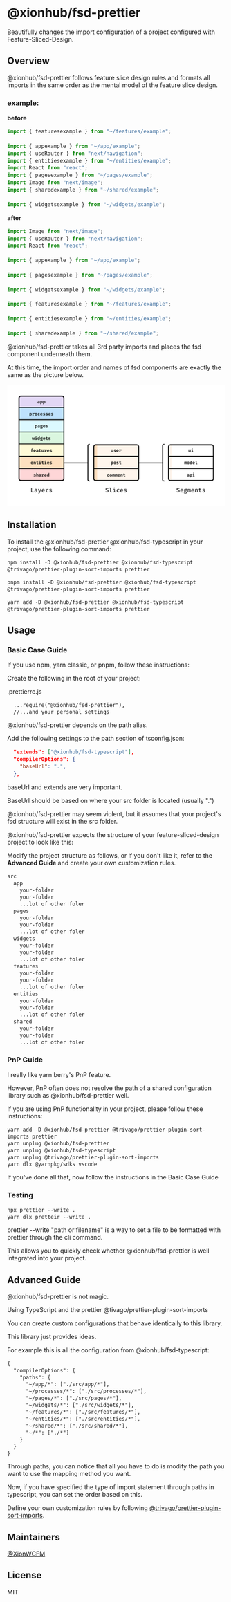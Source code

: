 # @xionhub/fsd-prettier

Beautifully changes the import configuration of a project configured with Feature-Sliced-Design.

## Overview

@xionhub/fsd-prettier follows feature slice design rules and formats all imports in the same order as the mental model of the feature slice design.

### **example:**

**before**

```ts
import { featuresexample } from "~/features/example";

import { appexample } from "~/app/example";
import { useRouter } from "next/navigation";
import { entitiesexample } from "~/entities/example";
import React from "react";
import { pagesexample } from "~/pages/example";
import Image from "next/image";
import { sharedexample } from "~/shared/example";

import { widgetsexample } from "~/widgets/example";
```

**after**

```ts
import Image from "next/image";
import { useRouter } from "next/navigation";
import React from "react";

import { appexample } from "~/app/example";

import { pagesexample } from "~/pages/example";

import { widgetsexample } from "~/widgets/example";

import { featuresexample } from "~/features/example";

import { entitiesexample } from "~/entities/example";

import { sharedexample } from "~/shared/example";
```

@xionhub/fsd-prettier takes all 3rd party imports and places the fsd component underneath them.

At this time, the import order and names of fsd components are exactly the same as the picture below.

![feature-sliced-design](./docs/images/feature-sliced-design.jpg)

## Installation

To install the @xionhub/fsd-prettier @xionhub/fsd-typescript in your project, use the following command:

```
npm install -D @xionhub/fsd-prettier @xionhub/fsd-typescript @trivago/prettier-plugin-sort-imports prettier
```

```
pnpm install -D @xionhub/fsd-prettier @xionhub/fsd-typescript @trivago/prettier-plugin-sort-imports prettier
```

```
yarn add -D @xionhub/fsd-prettier @xionhub/fsd-typescript @trivago/prettier-plugin-sort-imports prettier
```

## Usage

### Basic Case Guide

If you use npm, yarn classic, or pnpm, follow these instructions:

Create the following in the root of your project:

.prettierrc.js

```
  ...require("@xionhub/fsd-prettier"),
  //...and your personal settings
```

@xionhub/fsd-prettier depends on the path alias.

Add the following settings to the path section of tsconfig.json:

```json
  "extends": ["@xionhub/fsd-typescript"],
  "compilerOptions": {
    "baseUrl": ".",
  },
```

baseUrl and extends are very important.

BaseUrl should be based on where your src folder is located (usually ".")

@xionhub/fsd-prettier may seem violent, but it assumes that your project's fsd structure will exist in the src folder.

@xionhub/fsd-prettier expects the structure of your feature-sliced-design project to look like this:

Modify the project structure as follows, or if you don't like it, refer to the **Advanced Guide** and create your own customization rules.

```
src
  app
    your-folder
    your-folder
    ...lot of other foler
  pages
    your-folder
    your-folder
    ...lot of other foler
  widgets
    your-folder
    your-folder
    ...lot of other foler
  features
    your-folder
    your-folder
    ...lot of other foler
  entities
    your-folder
    your-folder
    ...lot of other foler
  shared
    your-folder
    your-folder
    ...lot of other foler
```

### PnP Guide

I really like yarn berry's PnP feature.

However, PnP often does not resolve the path of a shared configuration library such as @xionhub/fsd-prettier well.

If you are using PnP functionality in your project, please follow these instructions:

```
yarn add -D @xionhub/fsd-prettier @trivago/prettier-plugin-sort-imports prettier
yarn unplug @xionhub/fsd-prettier
yarn unplug @xionhub/fsd-typescript
yarn unplug @trivago/prettier-plugin-sort-imports
yarn dlx @yarnpkg/sdks vscode
```

If you've done all that, now follow the instructions in the Basic Case Guide

### Testing

```
npx prettier --write .
yarn dlx pretteir --write .
```

prettier --write "path or filename" is a way to set a file to be formatted with prettier through the cli command.

This allows you to quickly check whether @xionhub/fsd-prettier is well integrated into your project.

## Advanced Guide

@xionhub/fsd-prettier is not magic.

Using TypeScript and the prettier @tivago/prettier-plugin-sort-imports

You can create custom configurations that behave identically to this library.

This library just provides ideas.

For example this is all the configuration from @xionhub/fsd-typescript:

```
{
  "compilerOptions": {
    "paths": {
      "~/app/*": ["./src/app/*"],
      "~/processes/*": ["./src/processes/*"],
      "~/pages/*": ["./src/pages/*"],
      "~/widgets/*": ["./src/widgets/*"],
      "~/features/*": ["./src/features/*"],
      "~/entities/*": ["./src/entities/*"],
      "~/shared/*": ["./src/shared/*"],
      "~/*": ["./*"]
    }
  }
}
```

Through paths, you can notice that all you have to do is modify the path you want to use the mapping method you want.

Now, if you have specified the type of import statement through paths in typescript, you can set the order based on this.

Define your own customization rules by following [@trivago/prettier-plugin-sort-imports](https://github.com/trivago/prettier-plugin-sort-imports).

## Maintainers

[@XionWCFM](https://github.com/XionWCFM)

## License

MIT
